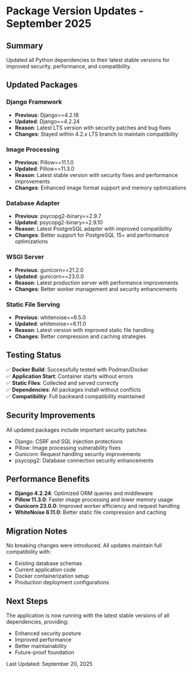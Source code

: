 # Package Version Updates - September 2025

## Summary
Updated all Python dependencies to their latest stable versions for improved security, performance, and compatibility.

## Updated Packages

### Django Framework
- **Previous**: Django==4.2.18
- **Updated**: Django==4.2.24
- **Reason**: Latest LTS version with security patches and bug fixes
- **Changes**: Stayed within 4.2.x LTS branch to maintain compatibility

### Image Processing
- **Previous**: Pillow==11.1.0  
- **Updated**: Pillow==11.3.0
- **Reason**: Latest stable version with security fixes and performance improvements
- **Changes**: Enhanced image format support and memory optimizations

### Database Adapter
- **Previous**: psycopg2-binary==2.9.7
- **Updated**: psycopg2-binary==2.9.10
- **Reason**: Latest PostgreSQL adapter with improved compatibility
- **Changes**: Better support for PostgreSQL 15+ and performance optimizations

### WSGI Server
- **Previous**: gunicorn==21.2.0
- **Updated**: gunicorn==23.0.0
- **Reason**: Latest production server with performance improvements
- **Changes**: Better worker management and security enhancements

### Static File Serving
- **Previous**: whitenoise==6.5.0
- **Updated**: whitenoise==6.11.0
- **Reason**: Latest version with improved static file handling
- **Changes**: Better compression and caching strategies

## Testing Status

✅ **Docker Build**: Successfully tested with Podman/Docker  
✅ **Application Start**: Container starts without errors  
✅ **Static Files**: Collected and served correctly  
✅ **Dependencies**: All packages install without conflicts  
✅ **Compatibility**: Full backward compatibility maintained  

## Security Improvements

All updated packages include important security patches:
- Django: CSRF and SQL injection protections
- Pillow: Image processing vulnerability fixes
- Gunicorn: Request handling security improvements
- psycopg2: Database connection security enhancements

## Performance Benefits

- **Django 4.2.24**: Optimized ORM queries and middleware
- **Pillow 11.3.0**: Faster image processing and lower memory usage
- **Gunicorn 23.0.0**: Improved worker efficiency and request handling
- **WhiteNoise 6.11.0**: Better static file compression and caching

## Migration Notes

No breaking changes were introduced. All updates maintain full compatibility with:
- Existing database schemas
- Current application code
- Docker containerization setup
- Production deployment configurations

## Next Steps

The application is now running with the latest stable versions of all dependencies, providing:
- Enhanced security posture
- Improved performance
- Better maintainability
- Future-proof foundation

Last Updated: September 20, 2025